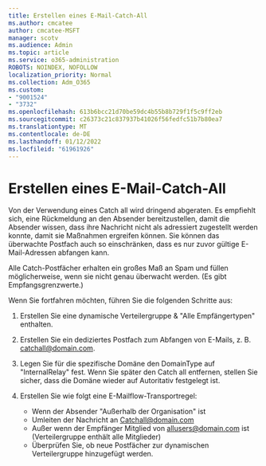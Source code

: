 ```yaml
---
title: Erstellen eines E-Mail-Catch-All
ms.author: cmcatee
author: cmcatee-MSFT
manager: scotv
ms.audience: Admin
ms.topic: article
ms.service: o365-administration
ROBOTS: NOINDEX, NOFOLLOW
localization_priority: Normal
ms.collection: Adm_O365
ms.custom:
- "9001524"
- "3732"
ms.openlocfilehash: 613b6bcc21d70be59dc4b55b8b729f1f5c9ff2eb
ms.sourcegitcommit: c26373c21c837937b41026f56fedfc51b7b80ea7
ms.translationtype: MT
ms.contentlocale: de-DE
ms.lasthandoff: 01/12/2022
ms.locfileid: "61961926"
---
```

# <a name="create-an-email-catch-all"></a>Erstellen eines E-Mail-Catch-All

Von der Verwendung eines Catch all wird dringend abgeraten. Es empfiehlt sich, eine Rückmeldung an den Absender bereitzustellen, damit die Absender wissen, dass ihre Nachricht nicht als adressiert zugestellt werden konnte, damit sie Maßnahmen ergreifen können. Sie können das überwachte Postfach auch so einschränken, dass es nur zuvor gültige E-Mail-Adressen abfangen kann. 

Alle Catch-Postfächer erhalten ein großes Maß an Spam und füllen möglicherweise, wenn sie nicht genau überwacht werden. (Es gibt Empfangsgrenzwerte.) 

Wenn Sie fortfahren möchten, führen Sie die folgenden Schritte aus:

1. Erstellen Sie eine dynamische Verteilergruppe & "Alle Empfängertypen" enthalten.

2. Erstellen Sie ein dediziertes Postfach zum Abfangen von E-Mails, z. B. catchall@domain.com.

3. Legen Sie für die spezifische Domäne den DomainType auf "InternalRelay" fest. Wenn Sie später den Catch all entfernen, stellen Sie sicher, dass die Domäne wieder auf Autoritativ festgelegt ist.

4. Erstellen Sie wie folgt eine E-Mailflow-Transportregel:

    - Wenn der Absender "Außerhalb der Organisation" ist
    - Umleiten der Nachricht an Catchall@domain.com
    - Außer wenn der Empfänger Mitglied von allusers@domain.com ist (Verteilergruppe enthält alle Mitglieder)
    - Überprüfen Sie, ob neue Postfächer zur dynamischen Verteilergruppe hinzugefügt werden.
